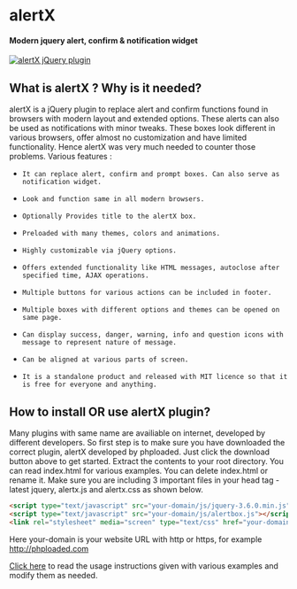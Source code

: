 # alertX
#### Modern jquery alert, confirm & notification widget

[![alertX jQuery plugin](http://phploaded.com/medialibv2/mlib-uploads/full/14.png "alertX jQuery plugin")](http://phploaded.com/project/alertx.html "alertX jQuery plugin")

## What is alertX ? Why is it needed?

alertX is a jQuery plugin to replace alert and confirm functions found in browsers with modern layout and extended options. These alerts can also be used as notifications with minor tweaks. These boxes look different in various browsers, offer almost no customization and have limited functionality. Hence alertX was very much needed to counter those problems. Various features :

-     It can replace alert, confirm and prompt boxes. Can also serve as notification widget.
-     Look and function same in all modern browsers.
-     Optionally Provides title to the alertX box.
-     Preloaded with many themes, colors and animations.
-     Highly customizable via jQuery options.
-     Offers extended functionality like HTML messages, autoclose after specified time, AJAX operations.
-     Multiple buttons for various actions can be included in footer.
-     Multiple boxes with different options and themes can be opened on same page.
-     Can display success, danger, warning, info and question icons with message to represent nature of message.
-     Can be aligned at various parts of screen.
-     It is a standalone product and released with MIT licence so that it is free for everyone and anything.

 
## How to install OR use alertX plugin?

Many plugins with same name are availiable on internet, developed by different developers. So first step is to make sure you have downloaded the correct plugin, alertX developed by phploaded. Just click the download button above to get started. Extract the contents to your root directory. You can read index.html for various examples. You can delete index.html or rename it. Make sure you are including 3 important files in your head tag - latest jquery, alertx.js and alertx.css as shown below.

```html
<script type="text/javascript" src="your-domain/js/jquery-3.6.0.min.js"></script>
<script type="text/javascript" src="your-domain/js/alertbox.js"></script>
<link rel="stylesheet" media="screen" type="text/css" href="your-domain/css/alertbox.css">
```

Here your-domain is your website URL with http or https, for example http://phploaded.com


[Click here](https://phploaded.github.io/alertX/ "Click here") to read the usage instructions given with various examples and modify them as needed.
